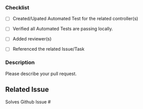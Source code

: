 ### Checklist

- [ ] Created/Upated Automated Test for the related controller(s)
- [ ] Verified all Automated Tests are passing locally.
- [ ] Added reviewer(s)
- [ ] Referenced the related Issue/Task


### Description
Please describe your pull request.

## Related Issue
Solves Github Issue #
